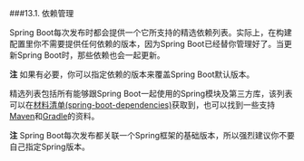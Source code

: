 ###13.1. 依赖管理

Spring Boot每次发布时都会提供一个它所支持的精选依赖列表。实际上，在构建配置里你不需要提供任何依赖的版本，因为Spring Boot已经替你管理好了。当更新Spring Boot时，那些依赖也会一起更新。

**注** 如果有必要，你可以指定依赖的版本来覆盖Spring Boot默认版本。

精选列表包括所有能够跟Spring Boot一起使用的Spring模块及第三方库，该列表可以在[材料清单(spring-boot-dependencies)](http://docs.spring.io/spring-boot/docs/current-SNAPSHOT/reference/htmlsingle/#using-boot-maven-without-a-parent)获取到，也可以找到一些支持[Maven](http://docs.spring.io/spring-boot/docs/current-SNAPSHOT/reference/htmlsingle/#using-boot-maven-parent-pom)和[Gradle](http://docs.spring.io/spring-boot/docs/current-SNAPSHOT/reference/htmlsingle/#build-tool-plugins-gradle-dependency-management)的资料。

**注** Spring Boot每次发布都关联一个Spring框架的基础版本，所以强烈建议你不要自己指定Spring版本。
